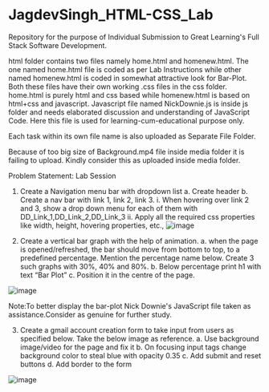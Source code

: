 # JagdevSingh_HTML-CSS_Lab
Repository for the purpose of Individual Submission to Great Learning's Full Stack Software Development.

html folder contains two files namely home.html and homenew.html. The one named home.html file is coded as per Lab Instructions while other named homenew.html is coded in somewhat attractive look for Bar-Plot. Both these files have their own working .css files in the css folder.
home.html is purely html and css based while homenew.html is based on html+css and javascript. Javascript file named NickDownie.js is inside js folder and needs elaborated discussion and understanding of JavaScript Code. Here this file is used for learning-cum-educational purpose only. 

Each task within its own file name is also uploaded as Separate File Folder. 

Because of too big size of Background.mp4 file inside media folder it is failing to upload.
Kindly consider this as uploaded inside media folder.

Problem Statement:
Lab Session
1.	Create a Navigation menu bar with dropdown list
a.	Create header
b.	Create a nav bar with link 1, link 2, link 3.
i.	When hovering over link 2 and 3, show a drop down menu for each of them with DD_Link_1,DD_Link_2,DD_Link_3 
ii.	Apply all the required css properties like width, height, hovering properties, etc.,
![image](https://user-images.githubusercontent.com/33898246/224810372-868a5307-cbdb-4484-9d96-fe6209d31a18.png)


 
2.	Create a vertical bar graph with the help of animation.
a.	 when the page is opened/refreshed, the bar should move from bottom to top, to a predefined percentage. Mention the percentage name below. Create 3 such graphs with 30%, 40% and 80%.
b.	Below percentage print h1 with text “Bar Plot”
c.	Position it in the centre of the page.

![image](https://user-images.githubusercontent.com/33898246/224810741-34ed34ad-89f7-40ca-9839-7f4bd2e146af.png)

Note:To better display the bar-plot Nick Downie's JavaScript file taken as assistance.Consider as genuine for further study.


 
3.	Create a gmail account creation form to take input from users as specified below. Take the below image as reference. 
a.	Use background image/video for the page and fix it
b.	On focusing input tags change background color to steal blue with opacity 0.35
c.	Add submit and reset buttons
d.	Add border to the form
	
  ![image](https://user-images.githubusercontent.com/33898246/224810952-bb4aa0b8-4dad-4698-9bba-b250917e6318.png)
